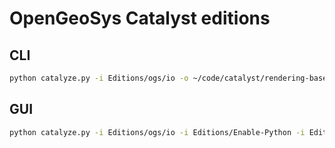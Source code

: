 # OpenGeoSys Catalyst editions

## CLI

```bash
python catalyze.py -i Editions/ogs/io -o ~/code/catalyst/rendering-base-python
```

## GUI

```bash
python catalyze.py -i Editions/ogs/io -i Editions/Enable-Python -i Editions/Essentials -i Editions/Extras -i Editions/Rendering-Base -i Editions/Rendering-Base-Python -i Editions/ogs/gui -o ~/code/catalyst/rendering-base-python
```

